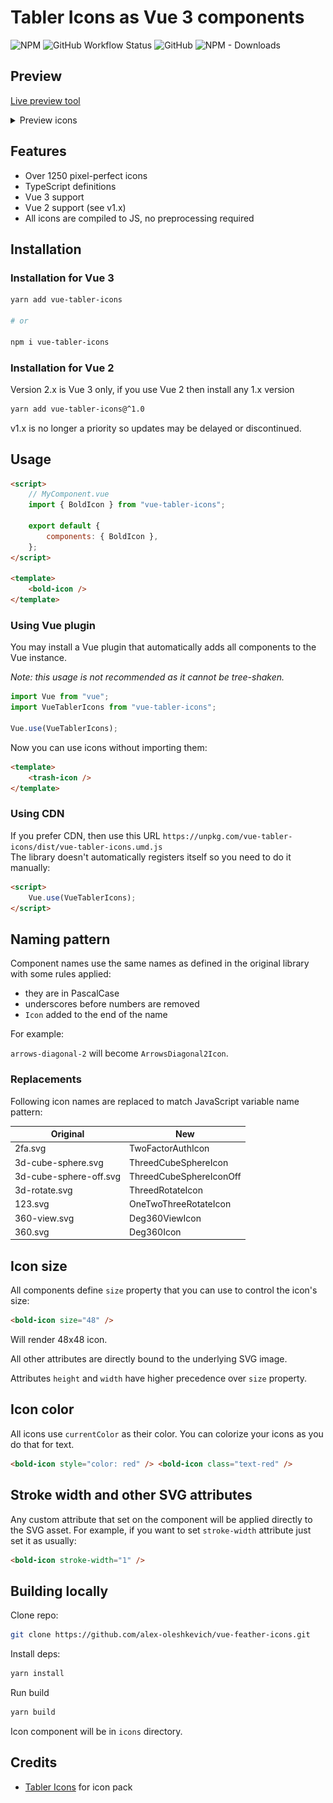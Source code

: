# Tabler Icons as Vue 3 components

![NPM](https://img.shields.io/npm/v/vue-tabler-icons)
![GitHub Workflow Status](https://img.shields.io/github/workflow/status/alex-oleshkevich/vue-tabler-icons/Test)
![GitHub](https://img.shields.io/github/license/alex-oleshkevich/vue-tabler-icons)
![NPM - Downloads](https://img.shields.io/npm/dm/vue-tabler-icons)


## Preview

[Live preview tool](https://tabler-icons.io/)

<details>
    <summary>Preview icons</summary>
    <p>
    
![Tabler Icons](https://raw.githubusercontent.com/tabler/tabler-icons/master/.github/icons.png)

    </p>

</details>

## Features

-   Over 1250 pixel-perfect icons
-   TypeScript definitions
-   Vue 3 support
-   Vue 2 support (see v1.x)
-   All icons are compiled to JS, no preprocessing required

## Installation

### Installation for Vue 3

```bash
yarn add vue-tabler-icons

# or

npm i vue-tabler-icons
```

### Installation for Vue 2

Version 2.x is Vue 3 only, if you use Vue 2 then install any 1.x version

```bash
yarn add vue-tabler-icons@^1.0
```

v1.x is no longer a priority so updates may be delayed or discontinued.

## Usage

```html
<script>
    // MyComponent.vue
    import { BoldIcon } from "vue-tabler-icons";

    export default {
        components: { BoldIcon },
    };
</script>

<template>
    <bold-icon />
</template>
```

### Using Vue plugin

You may install a Vue plugin that automatically adds all components to the Vue instance.

_Note: this usage is not recommended as it cannot be tree-shaken._

```js
import Vue from "vue";
import VueTablerIcons from "vue-tabler-icons";

Vue.use(VueTablerIcons);
```

Now you can use icons without importing them:

```html
<template>
    <trash-icon />
</template>
```

### Using CDN

If you prefer CDN, then use this URL `https://unpkg.com/vue-tabler-icons/dist/vue-tabler-icons.umd.js`  
The library doesn't automatically registers itself so you need to do it manually:

```html
<script>
    Vue.use(VueTablerIcons);
</script>
```

## Naming pattern

Component names use the same names as defined in the original library with some rules applied:

-   they are in PascalCase
-   underscores before numbers are removed
-   `Icon` added to the end of the name

For example:

`arrows-diagonal-2` will become `ArrowsDiagonal2Icon`.

### Replacements

Following icon names are replaced to match JavaScript variable name pattern:

| Original               | New                      |
|------------------------|--------------------------|
| 2fa.svg                | TwoFactorAuthIcon        |
| 3d-cube-sphere.svg     | ThreedCubeSphereIcon     |
| 3d-cube-sphere-off.svg | ThreedCubeSphereIconOff  |
| 3d-rotate.svg          | ThreedRotateIcon         |
| 123.svg                | OneTwoThreeRotateIcon    |
| 360-view.svg           | Deg360ViewIcon           |
| 360.svg                | Deg360Icon               |

## Icon size

All components define `size` property that you can use to control the icon's size:

```html
<bold-icon size="48" />
```

Will render 48x48 icon.

All other attributes are directly bound to the underlying SVG image.

<bold-icon height="18" />

Attributes `height` and `width` have higher precedence over `size` property.

## Icon color

All icons use `currentColor` as their color. You can colorize your icons as you do that for text.

```html
<bold-icon style="color: red" /> <bold-icon class="text-red" />
```

## Stroke width and other SVG attributes

Any custom attribute that set on the component will be applied directly to the SVG asset.
For example, if you want to set `stroke-width` attribute just set it as usually:

```html
<bold-icon stroke-width="1" />
```

## Building locally

Clone repo:

```bash
git clone https://github.com/alex-oleshkevich/vue-feather-icons.git
```

Install deps:

```bash
yarn install
```

Run build

```bash
yarn build
```

Icon component will be in `icons` directory.

## Credits

-   [Tabler Icons](https://tabler-icons.io/) for icon pack
